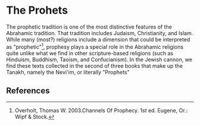 # The Prohets

The prophetic tradition is one of the most distinctive features of the Abrahamic tradition. That tradition includes Judaism, Christianity, and Islam. While many \(most?\) religions include a dimension that could be interpreted as "prophetic"[^1], prophesy plays a special role in the Abrahamic religions quite unlike what we find in other scripture-based religions \(such as Hinduism, Buddhism, Taoism, and Confucianism\). In the Jewish cannon, we find these texts collected in the second of three books that make up the Tanakh, namely the Nevi'im, or literally "Prophets"



## References

[^1]: Overholt, Thomas W. 2003.Channels Of Prophecy. 1st ed. Eugene, Or.: Wipf & Stock.

